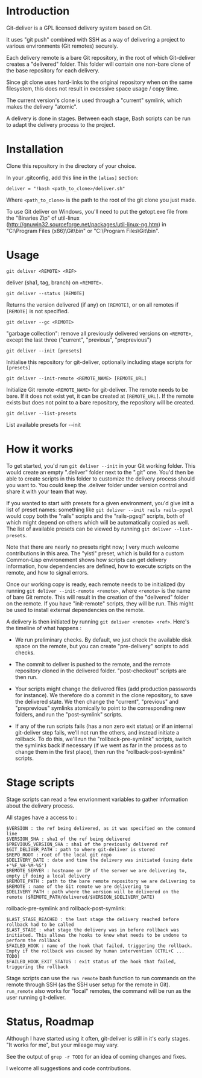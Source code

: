 Introduction
============

Git-deliver is a GPL licensed delivery system based on Git.

It uses "git push" combined with SSH as a way of delivering a project to various environments (Git remotes) securely.

Each delivery remote is a bare Git repository, in the root of which Git-deliver creates a "delivered" folder. This folder will contain one non-bare clone of the base repository for each delivery.

Since git clone uses hard-links to the original repository when on the same filesystem, this does not result in excessive space usage / copy time.

The current version's clone is used through a "current" symlink, which makes the delivery "atomic".

A delivery is done in stages. Between each stage, Bash scripts can be run to adapt the delivery process to the project.


Installation
============

Clone this repository in the directory of your choice.

In your .gitconfig, add this line in the `[alias]` section:

    deliver = "!bash <path_to_clone>/deliver.sh"

Where `<path_to_clone>` is the path to the root of the git clone you just made.


To use Git deliver on Windows, you'll need to put the getopt.exe file from the "Binaries Zip" of util-linux (http://gnuwin32.sourceforge.net/packages/util-linux-ng.htm) in "C:\Program Files (x86)\Git\bin" or "C:\Program Files\Git\bin".


Usage
=====

    git deliver <REMOTE> <REF>

deliver <REF> (sha1, tag, branch) on `<REMOTE>`.


    git deliver --status [REMOTE]

Returns the version delivered (if any) on `[REMOTE]`, or on all remotes if `[REMOTE]` is not specified.

    git deliver --gc <REMOTE>

"garbage collection": remove all previously delivered versions on `<REMOTE>`, except the last three ("current", "previous", "preprevious")

    git deliver --init [presets]

Initialise this repository for git-deliver, optionally including stage scripts for `[presets]`

    git deliver --init-remote <REMOTE_NAME> [REMOTE_URL]

Initialize Git remote `<REMOTE_NAME>` for git-deliver. The remote needs to be bare. If it does not exist yet, it can be created at `[REMOTE_URL]`. If the remote exists but does not point to a bare repository, the repository will be created.

    git deliver --list-presets

List available presets for --init


How it works
============

To get started, you'd run `git deliver --init` in your Git working folder. This would create an empty ".deliver" folder next to the ".git" one. You'd then be able to create scripts in this folder to customize the delivery process should you want to. You could keep the .deliver folder under version control and share it with your team that way.

If you wanted to start with presets for a given environment, you'd give init a list of preset names: something like `git deliver --init rails rails-pgsql` would copy both the "rails" scripts and the "rails-pgsql" scripts, both of which might depend on others which will be automatically copied as well. The list of available presets can be viewed by running `git deliver --list-presets`.

Note that there are nearly no presets right now; I very much welcome contributions in this area. The "yisti" preset, which is build for a custom Common-Lisp environement shows how scripts can get delivery information, how dependencies are defined, how to execute scripts on the remote, and how to signal errors.

Once our working copy is ready, each remote needs to be initialized (by running `git deliver --init-remote <remote>`, where `<remote>` is the name of bare Git remote. This will result in the creation of the "delivered" folder on the remote. If you have "init-remote" scripts, they will be run. This might be used to install external dependencies on the remote.

A delivery is then initiated by running `git deliver <remote> <ref>`. Here's the timeline of what happens :

* We run preliminary checks. By default, we just check the available disk space on the remote, but you can create "pre-delivery" scripts to add checks.

* The commit to deliver is pushed to the remote, and the remote repository cloned in the delivered folder. "post-checkout" scripts are then run.

* Your scripts might change the delivered files (add production passwords for instance). We therefore do a commit in the clone repository, to save the delivered state. We then change the "current", "previous" and "preprevious" symlinks atomically to point to the corresponding new folders, and run the "post-symlink" scripts.

* If any of the run scripts fails (has a non zero exit status) or if an internal git-deliver step fails, we'll not run the others, and instead initiate a rollback. To do this, we'll run the "rollback-pre-symlink" scripts, switch the symlinks back if necessary (if we went as far in the process as to change them in the first place), then run the "rollback-post-symlink" scripts.

Stage scripts
=============

Stage scripts can read a few envrionment variables to gather information about the delivery process.

All stages have a access to :

    $VERSION : the ref being delivered, as it was specified on the command line
    $VERSION_SHA : sha1 of the ref being delivered
    $PREVIOUS_VERSION_SHA : sha1 of the previously delivered ref
    $GIT_DELIVER_PATH : path to where git-deliver is stored
    $REPO_ROOT : root of the local git repo
    $DELIVERY_DATE : date and time the delivery was initiated (using date +'%F_%H-%M-%S')
    $REMOTE_SERVER : hostname or IP of the server we are delivering to, empty if doing a local delivery
    $REMOTE_PATH : path to the bare remote repository we are delivering to
    $REMOTE : name of the Git remote we are delivering to
    $DELIVERY_PATH : path where the version will be delivered on the remote ($REMOTE_PATH/delivered/$VERSION_$DELIVERY_DATE)

rollback-pre-symlink and rollback-post-symlink:

    $LAST_STAGE_REACHED : the last stage the delivery reached before rollback had to be called
    $LAST_STAGE : what stage the delivery was in before rollback was initiated. This allows the hooks to know what needs to be undone to perform the rollback
    $FAILED_HOOK : name of the hook that failed, triggering the rollback. Empty if the rollback was caused by human intervention (CTRL+C ... TODO)
    $FAILED_HOOK_EXIT_STATUS : exit status of the hook that failed, triggering the rollback

Stage scripts can use the `run_remote` bash function to run commands on the remote through SSH (as the SSH user setup for the remote in Git). `run_remote` also works for "local" remotes, the command will be run as the user running git-deliver.


Status, Roadmap
===============

Although I have started using it often, git-deliver is still in it's early stages. "It works for me", but your mileage may vary.

See the output of `grep -r TODO` for an idea of coming changes and fixes.

I welcome all suggestions and code contributions.

